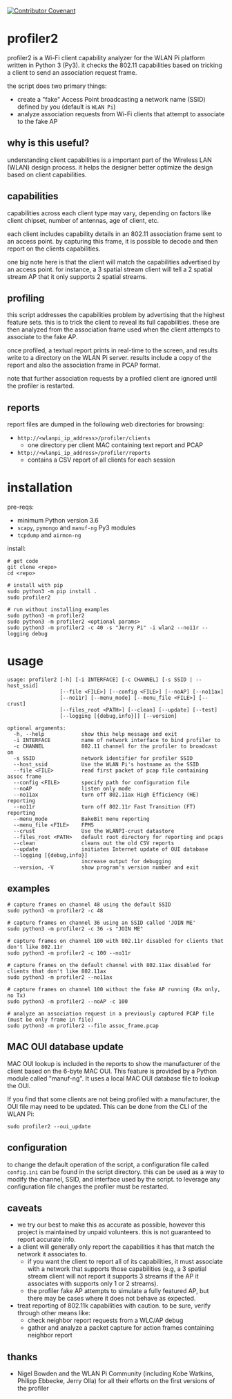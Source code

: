 [![Contributor Covenant](https://img.shields.io/badge/Contributor%20Covenant-v2.0%20adopted-ff69b4.svg)](CODE_OF_CONDUCT.md)

# profiler2

profiler2 is a Wi-Fi client capability analyzer for the WLAN Pi platform written in Python 3 (Py3). it checks the 802.11 capabilities based on tricking a client to send an association request frame.

the script does two primary things:

- create a "fake" Access Point broadcasting a network name (SSID) defined by you (default is `WLAN Pi`)
- analyze association requests from Wi-Fi clients that attempt to associate to the fake AP

## why is this useful?

understanding client capabilities is a important part of the Wireless LAN (WLAN) design process. it helps the designer better optimize the design based on client capabilities.

## capabilities

capabilities across each client type may vary, depending on factors like client chipset, number of antennas, age of client, etc.

each client includes capability details in an 802.11 association frame sent to an access point. by capturing this frame, it is possible to decode and then report on the clients capabilities. 

one big note here is that the client will match the capabilities advertised by an access point.  for instance, a 3 spatial stream client will tell a 2 spatial stream AP that it only supports 2 spatial streams.

## profiling

this script addresses the capabilities problem by advertising that the highest feature sets. this is to trick the client to reveal its full capabilities. these are then analyzed from the association frame used when the client attempts to associate to the fake AP.

once profiled, a textual report prints in real-time to the screen, and results write to a directory on the WLAN Pi server. results include a copy of the report and also the association frame in PCAP format. 

note that further association requests by a profiled client are ignored until the profiler is restarted.

## reports

report files are dumped in the following web directories for browsing:

- `http://<wlanpi_ip_address>/profiler/clients`
    - one directory per client MAC containing text report and PCAP
- `http://<wlanpi_ip_address>/profiler/reports`
    - contains a CSV report of all clients for each session

# installation

pre-reqs:

- minimum Python version 3.6
- `scapy`, `pymongo` and `manuf-ng` Py3 modules
- `tcpdump` and `airmon-ng`

install: 

```
# get code
git clone <repo>
cd <repo>

# install with pip
sudo python3 -m pip install .
sudo profiler2

# run without installing examples
sudo python3 -m profiler2 
sudo python3 -m profiler2 <optional params>
sudo python3 -m profiler2 -c 40 -s "Jerry Pi" -i wlan2 --no11r --logging debug
```

# usage

```
usage: profiler2 [-h] [-i INTERFACE] [-c CHANNEL] [-s SSID | --host_ssid]
                 [--file <FILE>] [--config <FILE>] [--noAP] [--no11ax]
                 [--no11r] [--menu_mode] [--menu_file <FILE>] [--crust]
                 [--files_root <PATH>] [--clean] [--update] [--test]
                 [--logging [{debug,info}]] [--version]

optional arguments:
  -h, --help            show this help message and exit
  -i INTERFACE          name of network interface to bind profiler to
  -c CHANNEL            802.11 channel for the profiler to broadcast on
  -s SSID               network identifier for profiler SSID
  --host_ssid           Use the WLAN Pi's hostname as the SSID
  --file <FILE>         read first packet of pcap file containing assoc frame
  --config <FILE>       specify path for configuration file
  --noAP                listen only mode
  --no11ax              turn off 802.11ax High Efficiency (HE) reporting
  --no11r               turn off 802.11r Fast Transition (FT) reporting
  --menu_mode           BakeBit menu reporting
  --menu_file <FILE>    FPMS
  --crust               Use the WLANPI-crust datastore
  --files_root <PATH>   default root directory for reporting and pcaps
  --clean               cleans out the old CSV reports
  --update              initiates Internet update of OUI database
  --logging [{debug,info}]
                        increase output for debugging
  --version, -V         show program's version number and exit
```

## examples

```
# capture frames on channel 48 using the default SSID
sudo python3 -m profiler2 -c 48
```

```
# capture frames on channel 36 using an SSID called 'JOIN ME'
sudo python3 -m profiler2 -c 36 -s "JOIN ME"
```

```
# capture frames on channel 100 with 802.11r disabled for clients that don't like 802.11r
sudo python3 -m profiler2 -c 100 --no11r
```

```
# capture frames on the default channel with 802.11ax disabled for clients that don't like 802.11ax
sudo python3 -m profiler2 --no11ax
```

```
# capture frames on channel 100 without the fake AP running (Rx only, no Tx)
sudo python3 -m profiler2 --noAP -c 100
```

```
# analyze an association request in a previously captured PCAP file (must be only frame in file)
sudo python3 -m profiler2 --file assoc_frame.pcap
```

## MAC OUI database update

MAC OUI lookup is included in the reports to show the manufacturer of the client based on the 6-byte MAC OUI. This feature is provided by a Python module called "manuf-ng". It uses a local MAC OUI database file to lookup the OUI.

If you find that some clients are not being profiled with a manufacturer, the OUI file may need to be updated. This can be done from the CLI of the WLAN Pi:

```
sudo profiler2 --oui_update
```

## configuration

to change the default operation of the script, a configuration file called `config.ini` can be found in the script directory. this can be used as a way to modify the channel, SSID, and interface used by the script. to leverage any configuration file changes the profiler must be restarted.  

## caveats

- we try our best to make this as accurate as possible, however this project is maintained by unpaid volunteers. this is not guaranteed to report accurate info.
- a client will generally only report the capabilities it has that match the network it associates to.
    - if you want the client to report all of its capabilities, it must associate with a network that supports those capabilities (e.g, a 3 spatial stream client will not report it supports 3 streams if the AP it associates with supports only 1 or 2 streams).
    - the profiler fake AP attempts to simulate a fully featured AP, but there may be cases where it does not behave as expected.
- treat reporting of 802.11k capabilities with caution. to be sure, verify through other means like:
    - check neighbor report requests from a WLC/AP debug
    - gather and analyze a packet capture for action frames containing neighbor report

## thanks

- Nigel Bowden and the WLAN Pi Community (including Kobe Watkins, Philipp Ebbecke, Jerry Olla) for all their efforts on the first versions of the profiler